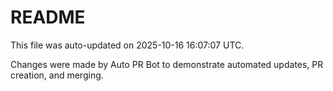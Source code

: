 # README

This file was auto-updated on 2025-10-16 16:07:07 UTC.

Changes were made by Auto PR Bot to demonstrate automated updates, PR creation, and merging.
